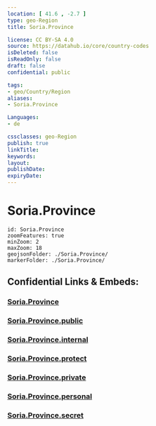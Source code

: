 ```yaml
---
location: [ 41.6 , -2.7 ] 
type: geo-Region
title: Soria.Province

license: CC BY-SA 4.0
source: https://datahub.io/core/country-codes
isDeleted: false
isReadOnly: false
draft: false
confidential: public

tags:
- geo/Country/Region
aliases:
- Soria.Province

Languages:
- de

cssclasses: geo-Region
publish: true
linkTitle: 
keywords: 
layout: 
publishDate: 
expiryDate: 
---
```


# Soria.Province

```leaflet
id: Soria.Province
zoomFeatures: true 
minZoom: 2 
maxZoom: 18
geojsonFolder: ./Soria.Province/
markerFolder: ./Soria.Province/
```


## Confidential Links & Embeds: 

### [Soria.Province](/_Standards/Earth/Continent/Europe/Europe~South/Spain/Provinces~Spain/Castilla_y_León/counties~Castillay_León/Soria.Province.md) 

### [Soria.Province.public](/_public/Earth/Continent/Europe/Europe~South/Spain/Provinces~Spain/Castilla_y_León/counties~Castillay_León/Soria.Province.public.md) 

### [Soria.Province.internal](/_internal/Earth/Continent/Europe/Europe~South/Spain/Provinces~Spain/Castilla_y_León/counties~Castillay_León/Soria.Province.internal.md) 

### [Soria.Province.protect](/_protect/Earth/Continent/Europe/Europe~South/Spain/Provinces~Spain/Castilla_y_León/counties~Castillay_León/Soria.Province.protect.md) 

### [Soria.Province.private](/_private/Earth/Continent/Europe/Europe~South/Spain/Provinces~Spain/Castilla_y_León/counties~Castillay_León/Soria.Province.private.md) 

### [Soria.Province.personal](/_personal/Earth/Continent/Europe/Europe~South/Spain/Provinces~Spain/Castilla_y_León/counties~Castillay_León/Soria.Province.personal.md) 

### [Soria.Province.secret](/_secret/Earth/Continent/Europe/Europe~South/Spain/Provinces~Spain/Castilla_y_León/counties~Castillay_León/Soria.Province.secret.md)

